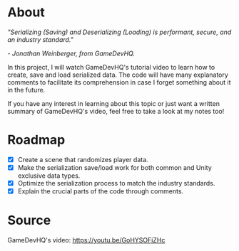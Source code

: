 # About

_"Serializing (Saving) and Deserializing (Loading) is performant, secure, and an industry standard."_

_- Jonathan Weinberger, from GameDevHQ._

 In this project, I will watch GameDevHQ's tutorial video to learn how to create, save and load serialized data. The code will have many explanatory comments to facilitate its comprehension in case I forget something about it in the future.
 
If you have any interest in learning about this topic or just want a written summary of GameDevHQ's video, feel free to take a look at my notes too!

# Roadmap

- [x] Create a scene that randomizes player data.
- [x] Make the serialization save/load work for both common and Unity exclusive data types.
- [x] Optimize the serialization process to match the industry standards.
- [x] Explain the crucial parts of the code through comments.

# Source

GameDevHQ's video: https://youtu.be/GoHYSOFiZHc
